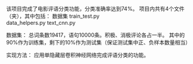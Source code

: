 

该项目完成了电影评语分类功能，分类准确率达到74%。
项目内共有4个文件（夹），其中包括：
	数据集
	train_test.py  
	data_helpers.py
	text_cnn.py

数据集：
	总词条数19417，语句10000条。积极、消极评论各占一半。
	其中的90%作为训练集，剩下的10%作为测试集（保证测试集中正、负样本数量相当）

实现方法：
	应用单隐藏层卷积神经网络完成评语分类的功能。
